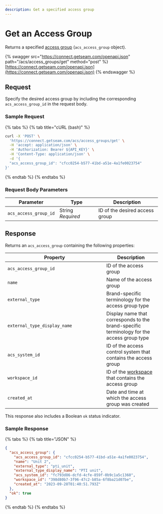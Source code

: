 ```yaml
---
description: Get a specified access group
---
```


# Get an Access Group

Returns a specified [access group](../../../products/access-systems/#what-is-an-access-group) (`acs_access_group` object).

{% swagger src="https://connect.getseam.com/openapi.json" path="/acs/access_groups/get" method="post" %}
[https://connect.getseam.com/openapi.json](https://connect.getseam.com/openapi.json)
{% endswagger %}

## Request

Specify the desired access group by including the corresponding `acs_access_group_id` in the request body.

### Sample Request

{% tabs %}
{% tab title="cURL (bash)" %}
```bash
curl -X 'POST' \
  'https://connect.getseam.com/acs/access_groups/get' \
  -H 'accept: application/json' \
  -H 'Authorization: Bearer ${API_KEY}' \
  -H 'Content-Type: application/json' \
  -d '{
  "acs_access_group_id": "cfcc0254-b577-41bd-a51e-4a1fe0023754"
}'
```
{% endtab %}
{% endtabs %}

### Request Body Parameters

<table><thead><tr><th>Parameter</th><th width="112.33333333333331">Type</th><th>Description</th></tr></thead><tbody><tr><td><code>acs_access_group_id</code></td><td>String<br><em>Required</em></td><td>ID of the desired access group</td></tr></tbody></table>

## Response

Returns an `acs_access_group` containing the following properties:

<table><thead><tr><th width="310">Property</th><th>Description</th></tr></thead><tbody><tr><td><code>acs_access_group_id</code></td><td>ID of the access group</td></tr><tr><td><code>name</code></td><td>Name of the access group</td></tr><tr><td><code>external_type</code></td><td>Brand-specific terminology for the access group type</td></tr><tr><td><code>external_type_display_name</code></td><td>Display name that corresponds to the brand-specific terminology for the access group type</td></tr><tr><td><code>acs_system_id</code></td><td>ID of the access control system that contains the access group</td></tr><tr><td><code>workspace_id</code></td><td>ID of the <a href="../../../core-concepts/workspaces.md">workspace</a> that contains the access group</td></tr><tr><td><code>created_at</code></td><td>Date and time at which the access group was created</td></tr></tbody></table>

This response also includes a Boolean `ok` status indicator.

### Sample Response

{% tabs %}
{% tab title="JSON" %}
```json
{
  "acs_access_group": {
    "acs_access_group_id": "cfcc0254-b577-41bd-a51e-4a1fe0023754",
    "name": "Unit 2",
    "external_type": "pti_unit",
    "external_type_display_name": "PTI unit",
    "acs_system_id": "fc793d86-dcfd-4cfe-859f-0b9c1a5c1360",
    "workspace_id": "398d80b7-3f96-47c2-b85a-6f8ba21d07be",
    "created_at": "2023-09-28T01:40:51.793Z"
  },
  "ok": true
}
```
{% endtab %}
{% endtabs %}
